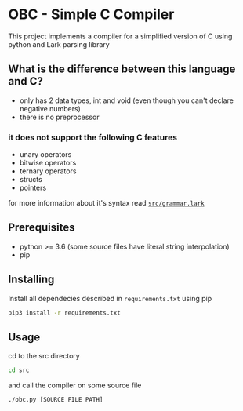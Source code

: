 # OBC - Simple C Compiler
This project implements a compiler for a simplified version of C
using python and Lark parsing library

## What is the difference between this language and C?
* only has 2 data types, int and void (even though you can't declare negative numbers)
* there is no preprocessor

### it does not support the following C features
* unary operators
* bitwise operators
* ternary operators
* structs
* pointers

for more information about it's syntax read [`src/grammar.lark`](src/grammar.lark)
## Prerequisites

* python >= 3.6 (some source files have literal string interpolation)
* pip

## Installing

Install all dependecies described in `requirements.txt` using pip

```bash
pip3 install -r requirements.txt
```
## Usage
cd to the src directory 

```bash
cd src
```

and call the compiler on some source file

```bash
./obc.py [SOURCE FILE PATH]
```